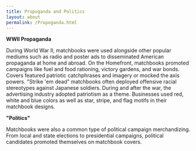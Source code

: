 ```yaml
---
title: Propoganda and Politics
layout: about
permalink: /Propoganda.html
---
```


<b>WWII Propaganda</b>

During World War II, matchbooks were used alongside other popular mediums such as radio and poster ads to disseminated American propaganda at home and abroad.
On the Homefront, matchbooks promoted campaigns like fuel and food rationing, victory gardens, and war bonds. Covers featured patriotic catchphrases and imagery or mocked the axis powers. "Strike 'em dead" matchbooks often deployed offensive racial stereotypes against Japanese soldiers. 
During and after the war, the advertising industry adopted patriotism as a theme. Businesses used red, white and blue colors as well as star, stripe, and flag motifs in their matchbook designs.


<b>"Politics"</b>

Matchbooks were also a common type of political campaign merchandizing. From local and state elections to presidential campaigns, political candidates promoted themselves on matchbook covers. 
